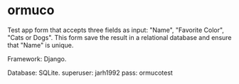# ormuco

Test app
form that accepts three fields as input: "Name", "Favorite Color", "Cats or Dogs". This form save the result in a relational database and ensure that "Name" is unique.

Framework: Django.

Database: SQLite.
superuser: jarh1992
pass: ormucotest
